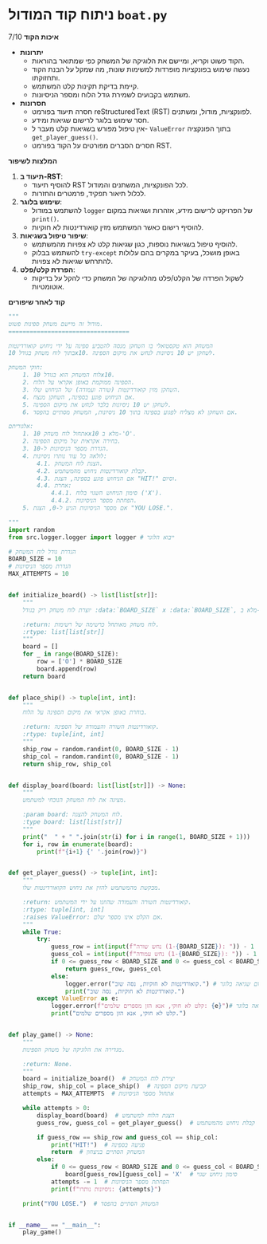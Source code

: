 # ניתוח קוד המודול `boat.py`

**איכות הקוד**
7/10
- **יתרונות**
    - הקוד פשוט וקריא, ומיישם את הלוגיקה של המשחק כפי שמתואר בהוראות.
    - נעשה שימוש בפונקציות מופרדות למשימות שונות, מה שמקל על הבנת הקוד ותחזוקתו.
    - קיימת בדיקת תקינות קלט המשתמש.
    - משתמש בקבועים לשמירת גודל הלוח ומספר הניסיונות.
- **חסרונות**
    - חסרה תיעוד בפורמט reStructuredText (RST) לפונקציות, מודול, ומשתנים.
    - חסר שימוש בלוגר לרישום שגיאות ומידע.
    - אין טיפול מפורש בשגיאות קלט מעבר ל- `ValueError` בתוך הפונקציה `get_player_guess()`.
    - חסרים הסברים מפורטים על הקוד בפורמט RST.

**המלצות לשיפור**

1.  **תיעוד ב-RST**:
    - להוסיף תיעוד RST לכל הפונקציות, המשתנים והמודול.
    - לכלול תיאור תפקיד, פרמטרים והחזרות.
2.  **שימוש בלוגר**:
    - להשתמש במודול `logger` של הפרויקט לרישום מידע, אזהרות ושגיאות במקום `print()`.
    - להוסיף רישום כאשר המשתמש מזין קואורדינטות לא חוקיות.
3.  **שיפור טיפול בשגיאות**:
    - להוסיף טיפול בשגיאות נוספות, כגון שגיאות קלט לא צפויות מהמשתמש.
    - להשתמש בבלוק `try-except` באופן מושכל, בעיקר במקרים בהם עלולות להתרחש שגיאות לא צפויות.
4.  **הפרדת קלט/פלט**:
    - לשקול הפרדה של הקלט/פלט מהלוגיקה של המשחק כדי להקל על בדיקות אוטומטיות.

**קוד לאחר שיפורים**
```python
"""
מודול זה מיישם משחק ספינות פשוט.
==================================

המשחק הוא טקסטואלי בו השחקן מנסה להטביע ספינה על ידי ניחוש קואורדינטות
בתוך לוח משחק בגודל 10x10. לשחקן יש 10 ניסיונות לנחש את מיקום הספינה.

חוקי המשחק:
    1. לוח המשחק הוא בגודל 10x10.
    2. הספינה ממוקמת באופן אקראי על הלוח.
    3. השחקן מזין קואורדינטות (שורה ועמודה) של הניחוש שלו.
    4. אם הניחוש פוגע בספינה, השחקן מנצח.
    5. לשחקן יש 10 ניסיונות בלבד לנחש את מיקום הספינה.
    6. אם השחקן לא מצליח לפגוע בספינה בתוך 10 ניסיונות, המשחק מסתיים בהפסד.

אלגוריתם:
    1. אתחול לוח משחק 10x10 מלא ב-'O'.
    2. בחירה אקראית של מיקום הספינה.
    3. הגדרת מספר הניסיונות ל-10.
    4. לולאה כל עוד נותרו ניסיונות:
        4.1. הצגת לוח המשחק.
        4.2. קבלת קואורדינטות ניחוש מהמשתמש.
        4.3. אם הניחוש פוגע בספינה, הצגת "HIT!" וסיום.
        4.4. אחרת:
            4.4.1. סימון הניחוש השגוי בלוח ('X').
            4.4.2. הפחתת מספר הניסיונות.
    5. אם מספר הניסיונות הגיע ל-0, הצגת "YOU LOSE.".

"""
import random
from src.logger.logger import logger # ייבוא הלוגר

# הגדרת גודל לוח המשחק
BOARD_SIZE = 10
# הגדרת מספר הניסיונות
MAX_ATTEMPTS = 10


def initialize_board() -> list[list[str]]:
    """
    יוצרת לוח משחק ריק בגודל :data:`BOARD_SIZE` x :data:`BOARD_SIZE`, מלא ב-\'O\'.

    :return: לוח משחק מאותחל כרשימה של רשימות.
    :rtype: list[list[str]]
    """
    board = []
    for _ in range(BOARD_SIZE):
        row = ['O'] * BOARD_SIZE
        board.append(row)
    return board


def place_ship() -> tuple[int, int]:
    """
    בוחרת באופן אקראי את מיקום הספינה על הלוח.

    :return: קואורדינטות השורה והעמודה של הספינה.
    :rtype: tuple[int, int]
    """
    ship_row = random.randint(0, BOARD_SIZE - 1)
    ship_col = random.randint(0, BOARD_SIZE - 1)
    return ship_row, ship_col


def display_board(board: list[list[str]]) -> None:
    """
    מציגה את לוח המשחק הנוכחי למשתמש.

    :param board: לוח המשחק להצגה.
    :type board: list[list[str]]
    """
    print("  " + " ".join(str(i) for i in range(1, BOARD_SIZE + 1)))
    for i, row in enumerate(board):
        print(f"{i+1} {' '.join(row)}")


def get_player_guess() -> tuple[int, int]:
    """
    מבקשת מהמשתמש להזין את ניחוש הקואורדינטות שלו.

    :return: קואורדינטות השורה והעמודה שהוזנו על ידי המשתמש.
    :rtype: tuple[int, int]
    :raises ValueError: אם הקלט אינו מספר שלם.
    """
    while True:
        try:
            guess_row = int(input(f"נחש שורה (1-{BOARD_SIZE}): ")) - 1
            guess_col = int(input(f"נחש עמודה (1-{BOARD_SIZE}): ")) - 1
            if 0 <= guess_row < BOARD_SIZE and 0 <= guess_col < BOARD_SIZE:
                return guess_row, guess_col
            else:
                logger.error("קואורדינטות לא חוקיות, נסה שוב.") # רישום שגיאה בלוגר
                print("קואורדינטות לא חוקיות, נסה שוב.")
        except ValueError as e:
            logger.error(f"קלט לא חוקי, אנא הזן מספרים שלמים: {e}")# רישום שגיאה בלוגר
            print("קלט לא חוקי, אנא הזן מספרים שלמים.")


def play_game() -> None:
    """
    מגדירה את הלוגיקה של משחק הספינות.

    :return: None.
    """
    board = initialize_board()  # יצירת לוח המשחק
    ship_row, ship_col = place_ship()  # קביעת מיקום הספינה
    attempts = MAX_ATTEMPTS  # אתחול מספר הניסיונות

    while attempts > 0:
        display_board(board)  # הצגת הלוח למשתמש
        guess_row, guess_col = get_player_guess()  # קבלת ניחוש מהמשתמש

        if guess_row == ship_row and guess_col == ship_col:
            print("HIT!")  # פגיעה בספינה
            return  # המשחק הסתיים בניצחון
        else:
            if 0 <= guess_row < BOARD_SIZE and 0 <= guess_col < BOARD_SIZE:
                board[guess_row][guess_col] = 'X'  # סימון ניחוש שגוי
            attempts -= 1  # הפחתת מספר הניסיונות
            print(f"ניסיונות נותרו: {attempts}")

    print("YOU LOSE.")  # המשחק הסתיים בהפסד


if __name__ == "__main__":
    play_game()
```